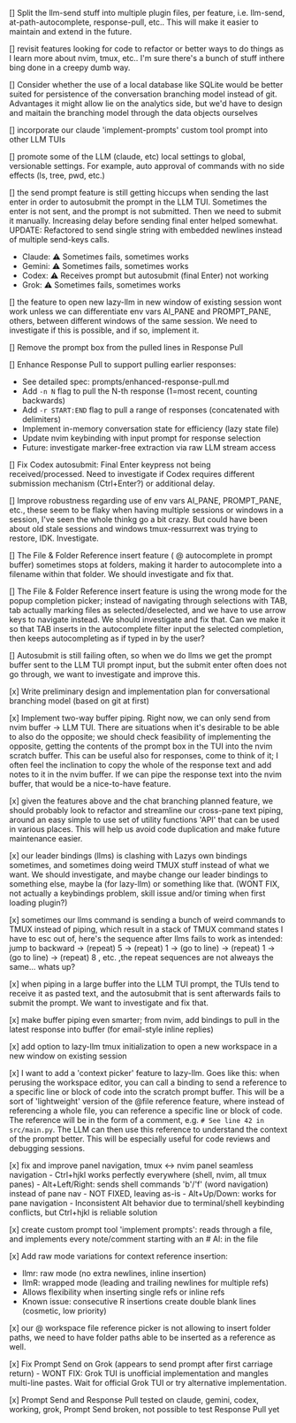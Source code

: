 [] Split the llm-send stuff into multiple plugin files, per feature, i.e. llm-send, at-path-autocomplete, response-pull, etc.. This will make it easier to maintain and extend in the future.

[] revisit features looking for code to refactor or better ways to do things as I learn more about nvim, tmux, etc.. I'm sure there's a bunch of stuff inthere bing done in a creepy dumb way.

[] Consider whether the use of a local database like SQLite would be better suited for persistence of the conversation branching model instead of git. Advantages it might allow lie on the analytics side, but we'd have to design and maitain the branching model through the data objects ourselves

[] incorporate our claude 'implement-prompts' custom tool prompt into other LLM TUIs



[] promote some of the LLM (claude, etc) local settings to global, versionable settings. For example, auto approval of commands with no side effects (ls, tree, pwd, etc.)



[] the send prompt feature is still getting hiccups when sending the last enter in order to autosubmit the prompt in the LLM TUI. Sometimes the enter is not sent, and the prompt is not submitted. Then we need to submit it manually. Increasing delay before sending final enter helped somewhat.
   UPDATE: Refactored to send single string with embedded newlines instead of multiple send-keys calls.
   - Claude: ⚠️ Sometimes fails, sometimes works
   - Gemini: ⚠️ Sometimes fails, sometimes works
   - Codex: ⚠️ Receives prompt but autosubmit (final Enter) not working
   - Grok: ⚠️ Sometimes fails, sometimes works 



[] the feature to open new lazy-llm in new window of existing session wont work unless we can differentiate env vars AI_PANE and PROMPT_PANE, others, between different windows of the same session. We need to investigate if this is possible, and if so, implement it.



[] Remove the prompt box from the pulled lines in Response Pull



[] Enhance Response Pull to support pulling earlier responses:
   - See detailed spec: prompts/enhanced-response-pull.md
   - Add `-n N` flag to pull the N-th response (1=most recent, counting backwards)
   - Add `-r START:END` flag to pull a range of responses (concatenated with delimiters)
   - Implement in-memory conversation state for efficiency (lazy state file)
   - Update nvim keybinding with input prompt for response selection
   - Future: investigate marker-free extraction via raw LLM stream access



[] Fix Codex autosubmit: Final Enter keypress not being received/processed. Need to investigate if Codex requires different submission mechanism (Ctrl+Enter?) or additional delay.



[] Improve robustness regarding use of env vars AI_PANE, PROMPT_PANE, etc., these seem to be flaky when having multiple sessions or windows in a session, I've seen the whole thinkg go a bit crazy. But could have been about old stale sessions and windows tmux-ressurrext was trying to restore, IDK. Investigate.



[] The File & Folder Reference insert feature ( @ autocomplete in prompt buffer) sometimes stops at folders, making it harder to autocomplete into a filename within that folder. We should investigate and fix that.



[] The File & Folder Reference insert feature is using the wrong mode for the popup completion picker; instead of navigating through selections with TAB, tab actually marking files as selected/deselected, and we have to use arrow keys to navigate instead. We should investigate and fix that. Can we make it so that TAB inserts in the autocomplete filter input the selected completion, then keeps autocompleting as if typed in by the user?




[] Autosubmit is still failing often, so when we do llms we get the prompt buffer sent to the LLM TUI prompt input, but the submit enter often does not go through, we want to investigate and improve this.


[x] Write preliminary design and implementation plan for conversational branching model (based on git at first)



[x] Implement two-way buffer piping. Right now, we can only send from nvim buffer -> LLM TUI. There are situations when it's desirable to be able to also do the opposite; we should check feasibility of implementing the opposite, getting the contents of the prompt box in the TUI into the nvim scratch buffer. This can be useful also for responses, come to think of it; I often feel the inclination to copy the whole of the response text and add notes to it in the nvim buffer. If we can pipe the response text into the nvim buffer, that would be a nice-to-have feature.



[x] given the features above and the chat branching planned feature, we should probably look to refactor and streamline our cross-pane text piping, around an easy simple to use set of utility functions 'API' that can be used in various places. This will help us avoid code duplication and make future maintenance easier.



[x] our leader bindings (llms) is clashing with Lazys own bindings sometimes, and sometimes doing weird TMUX stuff instead of what we want. We should investigate, and maybe change our leader bindings to something else, maybe <leader>la (for lazy-llm) or something like that. (WONT FIX, not actually a keybindings problem, skill issue and/or timing when first loading plugin?)



[x] sometimes our llms command is sending a bunch of weird commands to TMUX instead of piping, which result in a stack of TMUX command states I have to esc out of, here's the sequence after llms fails to work as intended: jump to backward -> (repeat) 5 -> (repeat) 1 -> (go to line) -> (repeat) 1 -> (go to line) -> (repeat) 8 , etc. ,the repeat sequences are not alweays the same... whats up?



[x] when piping in a large buffer into the LLM TUI prompt, the TUIs tend to receive it as pasted text, and the autosubmit that is sent afterwards fails to submit the prompt. We want to investigate and fix that.



[x] make buffer piping even smarter; from nvim, add bindings to pull in the latest response into buffer (for email-style inline replies)



[x] add option to lazy-llm tmux initialization to open a new workspace in a new window on existing session



[x] I want to add a 'context picker' feature to lazy-llm. Goes like this: when perusing the workspace editor, you can call a binding to send a reference to a specific line or block of code into the scratch prompt buffer. This will be a sort of 'lightweight' version of the @file reference feature, where instead of referencing a whole file, you can reference a specific line or block of code. The reference will be in the form of a comment, e.g. `# See line 42 in src/main.py`. The LLM can then use this reference to understand the context of the prompt better. This will be especially useful for code reviews and debugging sessions.



[x] fix and improve panel navigation, tmux <-> nvim panel seamless navigation
    - Ctrl+hjkl works perfectly everywhere (shell, nvim, all tmux panes)
    - Alt+Left/Right: sends shell commands 'b'/'f' (word navigation) instead of pane nav - NOT FIXED, leaving as-is
    - Alt+Up/Down: works for pane navigation
    - Inconsistent Alt behavior due to terminal/shell keybinding conflicts, but Ctrl+hjkl is reliable solution



[x] create custom prompt tool 'implement prompts': reads through a file, and implements every note/comment starting with an # AI: in the file



[x] Add raw mode variations for context reference insertion:
   - <leader>llmr: raw mode (no extra newlines, inline insertion)
   - <leader>llmR: wrapped mode (leading and trailing newlines for multiple refs)
   - Allows flexibility when inserting single refs or inline refs
   - Known issue: consecutive R insertions create double blank lines (cosmetic, low priority)



[x] our @ workspace file reference picker is not allowing to insert folder paths, we need to have folder paths able to be inserted as a reference as well.



[x] Fix Prompt Send on Grok (appears to send prompt after first carriage return) - WONT FIX: Grok TUI is unofficial implementation and mangles multi-line pastes. Wait for official Grok TUI or try alternative implementation.



[x] Prompt Send and Response Pull tested on claude, gemini, codex, working, grok, Prompt Send broken, not possible to test Response Pull yet



